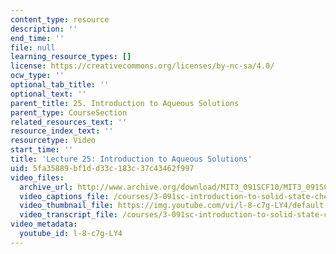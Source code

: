 ```yaml
---
content_type: resource
description: ''
end_time: ''
file: null
learning_resource_types: []
license: https://creativecommons.org/licenses/by-nc-sa/4.0/
ocw_type: ''
optional_tab_title: ''
optional_text: ''
parent_title: 25. Introduction to Aqueous Solutions
parent_type: CourseSection
related_resources_text: ''
resource_index_text: ''
resourcetype: Video
start_time: ''
title: 'Lecture 25: Introduction to Aqueous Solutions'
uid: 5fa35889-bf1d-d33c-183c-37c43462f997
video_files:
  archive_url: http://www.archive.org/download/MIT3_091SCF10/MIT3_091SCF10lec25_300k.mp4
  video_captions_file: /courses/3-091sc-introduction-to-solid-state-chemistry-fall-2010/c83737d673fd5d73934c8ae41054fe34_l-8-c7g-LY4.vtt
  video_thumbnail_file: https://img.youtube.com/vi/l-8-c7g-LY4/default.jpg
  video_transcript_file: /courses/3-091sc-introduction-to-solid-state-chemistry-fall-2010/7668e05a62213ab2b5566accbe09917f_l-8-c7g-LY4.pdf
video_metadata:
  youtube_id: l-8-c7g-LY4
---
```

